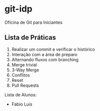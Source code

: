 # git-idp
Oficina de Git para Iniciantes

## Lista de Práticas

1. Realizar um commit e verificar o histórico
1. Interação com a área de preparo
1. Alternando fluxos com branching
1. Merge trivial
1. 3-Way Merge
1. Conflitos
1. Reset
1. Pull Requests

Lista de Alunos:
- Fabio Luis 
